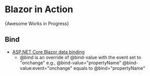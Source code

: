 # Blazor in Action

{Awesome Works in Progress}

## Bind
* [ASP.NET Core Blazor data binding](https://docs.microsoft.com/en-us/aspnet/core/blazor/components/data-binding?view=aspnetcore-6.0)
  * @bind is an override of @bind-value with the event set to "onchange" e.g., @bind-value="propertyName" @bind-value:event="onchange" equals to @bind="propertyName"
